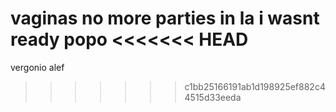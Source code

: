 vaginas
no more parties in la
i wasnt ready
popo
<<<<<<< HEAD
=======


vergonio alef





































>>>>>>> c1bb25166191ab1d198925ef882c44515d33eeda
